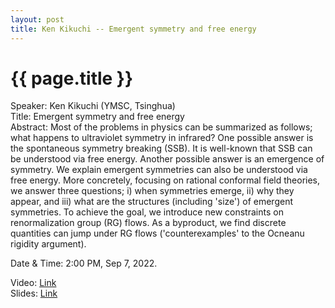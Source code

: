 ```yaml
---
layout: post
title: Ken Kikuchi -- Emergent symmetry and free energy
---
```


{{ page.title }}
================

Speaker: Ken Kikuchi (YMSC, Tsinghua)  
Title: Emergent symmetry and free energy  
Abstract: Most of the problems in physics can be summarized as follows; what happens to ultraviolet symmetry in infrared? One possible answer is the spontaneous symmetry breaking (SSB). It is well-known that SSB can be understood via free energy. Another possible answer is an emergence of symmetry. We explain emergent symmetries can also be understood via free energy. More concretely, focusing on rational conformal field theories, we answer three questions; i) when symmetries emerge, ii) why they appear, and iii) what are the structures (including 'size') of emergent symmetries. To achieve the goal, we introduce new constraints on renormalization group (RG) flows. As a byproduct, we find discrete quantities can jump under RG flows ('counterexamples' to the Ocneanu rigidity argument).  

Date & Time: 2:00 PM, Sep 7, 2022.

Video: [Link](https://www.bilibili.com/video/BV1nd4y1X7LY?share_source=copy_web&vd_source=24b177539d23769c10e3e2d6f6e5e60d)  
Slides: [Link](http://jointhepth.github.io/files/2022-9-7-Ken-Kikuchi.pdf)

